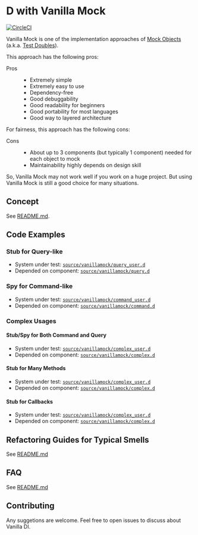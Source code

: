 D with Vanilla Mock
===================

[![CircleCI](https://circleci.com/gh/vanilla-manifesto/vanilla-mock-manifesto/tree/master.svg?style=svg)](https://circleci.com/gh/vanilla-manifesto/vanilla-mock-manifesto/tree/master)

Vanilla Mock is one of the implementation approaches of [Mock Objects](https://en.wikipedia.org/wiki/Mock_object) (a.k.a. [Test Doubles](http://xunitpatterns.com/Test%20Double.html)).

This approach has the following pros:

<dl>
<dt>Pros</dt>
<dd><ul>
<li>Extremely simple</li>
<li>Extremely easy to use</li>
<li>Dependency-free</li>
<li>Good debuggability</li>
<li>Good readability for beginners</li>
<li>Good portability for most languages</li>
<li>Good way to layered architecture</li>
</ul></dd>
</dl>

For fairness, this approach has the following cons:

<dl>
<dt>Cons</dt>
<dd><ul>
<li>About up to 3 components (but typically 1 component) needed for each object to mock</li>
<li>Maintainability highly depends on design skill</li>
</ul></dd>
</dl>
<dt>

So, Vanilla Mock may not work well if you work on a huge project.
But using Vanilla Mock is still a good choice for many situations.



Concept
-------

See [README.md](/README.md#concept).



Code Examples
-------------

### Stub for Query-like

* System under test: [`source/vanillamock/query_user.d`](./example/source/vanillamock/query_user.d)
* Depended on component: [`source/vanillamock/query.d`](./example/source/vanillamock/query.d)


### Spy for Command-like

* System under test: [`source/vanillamock/command_user.d`](./example/source/vanillamock/command_user.d)
* Depended on component: [`source/vanillamock/command.d`](./example/source/vanillamock/command.d)

### Complex Usages

#### Stub/Spy for Both Command and Query

* System under test: [`source/vanillamock/complex_user.d`](./example/source/vanillamock/complex_user.d)
* Depended on component: [`source/vanillamock/complex.d`](./example/source/vanillamock/complex.d)

#### Stub for Many Methods

* System under test: [`source/vanillamock/complex_user.d`](./example/source/vanillamock/complex_user.d)
* Depended on component: [`source/vanillamock/complex.d`](./example/source/vanillamock/complex.d)

#### Stub for Callbacks

* System under test: [`source/vanillamock/complex_user.d`](./example/source/vanillamock/complex_user.d)
* Depended on component: [`source/vanillamock/complex.d`](./example/source/vanillamock/complex.d)

Refactoring Guides for Typical Smells
-------------------------------------

See [README.md](/README.md#refactoring-guides-for-typical-smells)



FAQ
---

See [README.md](/README.md#faq)



Contributing
------------

Any suggetions are welcome.
Feel free to open issues to discuss about Vanilla DI.
